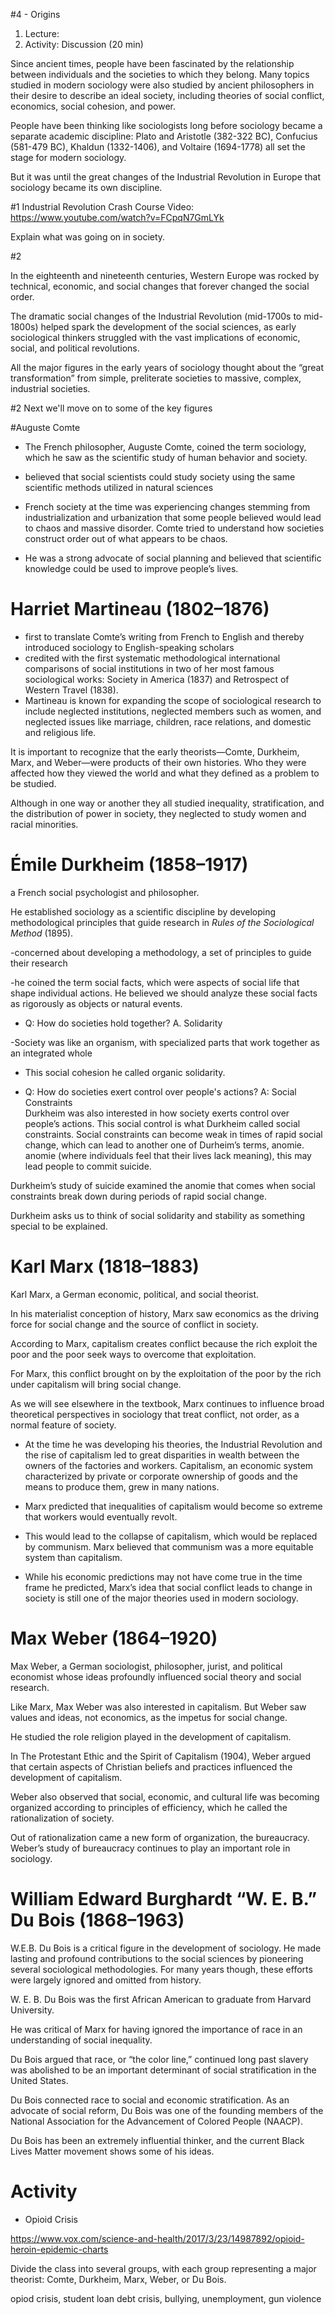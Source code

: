 #4 - Origins

1. Lecture:
2. Activity: Discussion (20 min)

Since ancient times, people have been fascinated by the relationship between individuals and the societies to which they belong. Many topics studied in modern sociology were also studied by ancient philosophers in their desire to describe an ideal society, including theories of social conflict, economics, social cohesion, and power.

People have been thinking like sociologists long before sociology became a separate academic discipline: Plato and Aristotle (382-322 BC), Confucius (581-479 BC), Khaldun (1332-1406), and Voltaire (1694-1778) all set the stage for modern sociology.

But it was until the great changes of the Industrial Revolution in Europe that sociology became its own discipline.

#1 Industrial Revolution
Crash Course Video: https://www.youtube.com/watch?v=FCpqN7GmLYk

Explain what was going on in society.

#2

In the eighteenth and nineteenth centuries, Western Europe was rocked by technical, economic, and social changes that forever changed the social order.

The dramatic social changes of the Industrial Revolution (mid-1700s to mid-1800s) helped spark the development of the social sciences, as early sociological thinkers struggled with the vast implications of economic, social, and political revolutions.

All the major figures in the early years of sociology thought about the “great transformation” from simple, preliterate societies to massive, complex, industrial societies.

#2
Next we'll move on to some of the key figures


#Auguste Comte

- The French philosopher, Auguste Comte, coined the term sociology, which he saw as the scientific study of human behavior and society.

- believed that social scientists could study society using the same scientific methods utilized in natural sciences

- French society at the time was experiencing changes stemming from industrialization and urbanization that some people believed would lead to chaos and massive disorder. Comte tried to understand how societies construct order out of what appears to be chaos.

- He was a strong advocate of social planning and believed that scientific knowledge could be used to improve people’s lives.


# Harriet Martineau (1802–1876)
- first to translate Comte’s writing from French to English and thereby introduced sociology to English-speaking scholars  
- credited with the first systematic methodological international comparisons of social institutions in two of her most famous sociological works: Society in America (1837) and Retrospect of Western Travel (1838).
- Martineau is known for expanding the scope of sociological research to include neglected institutions, neglected members such as women, and neglected issues like marriage, children, race relations, and domestic and religious life.



It is important to recognize that the early theorists—Comte, Durkheim, Marx, and Weber—were products of their own histories.
Who they were affected how they viewed the world and what they defined as a problem to be studied.

Although in one way or another they all studied inequality, stratification, and the distribution of power in society, they neglected to study women and racial minorities.


# Émile Durkheim (1858–1917)

a French social psychologist and philosopher.

He established sociology as a scientific discipline by developing methodological principles that guide research in *Rules of the Sociological Method* (1895).

-concerned about developing a methodology, a set of principles to guide their research

-he coined the term social facts, which were aspects of social life that shape individual actions. He believed we should analyze these social facts as rigorously as objects or natural events.

- Q: How do societies hold together? A. Solidarity

-Society was like an organism, with specialized parts that work together as an integrated whole
- This social cohesion he called organic solidarity.

- Q: How do societies exert control over people's actions? A: Social Constraints  
Durkheim was also interested in how society exerts control over people’s actions.
This social control is what Durkheim called social constraints.
Social constraints can become weak in times of rapid social change, which can lead to another one of Durheim’s terms, anomie. anomie (where individuals feel that their lives lack meaning), this may lead people to commit suicide.

Durkheim’s study of suicide examined the anomie that comes when social constraints break down during periods of rapid social change.

Durkheim asks us to think of social solidarity and stability as something special to be explained.


# Karl Marx (1818–1883)

Karl Marx, a German economic, political, and social theorist.

In his materialist conception of history, Marx saw economics as the driving force for social change and the source of conflict in society.

According to Marx, capitalism creates conflict because the rich exploit the poor and the poor seek ways to overcome that exploitation.

For Marx, this conflict brought on by the exploitation of the poor by the rich under capitalism will bring social change.

As we will see elsewhere in the textbook, Marx continues to influence broad theoretical perspectives in sociology that treat conflict, not order, as a normal feature of society.

- At the time he was developing his theories, the Industrial Revolution and the rise of capitalism led to great disparities in wealth between the owners of the factories and workers. Capitalism, an economic system characterized by private or corporate ownership of goods and the means to produce them, grew in many nations.

- Marx predicted that inequalities of capitalism would become so extreme that workers would eventually revolt.

- This would lead to the collapse of capitalism, which would be replaced by communism. Marx believed that communism was a more equitable system than capitalism.

- While his economic predictions may not have come true in the time frame he predicted, Marx’s idea that social conflict leads to change in society is still one of the major theories used in modern sociology.


# Max Weber (1864–1920)

Max Weber, a German sociologist, philosopher, jurist, and political economist whose ideas profoundly influenced social theory and social research.

Like Marx, Max Weber was also interested in capitalism.
But Weber saw values and ideas, not economics, as the impetus for social change.

He studied the role religion played in the development of capitalism.

In The Protestant Ethic and the Spirit of Capitalism (1904), Weber argued that certain aspects of Christian beliefs and practices influenced the development of capitalism.

Weber also observed that social, economic, and cultural life was becoming organized according to principles of efficiency, which he called the rationalization of society.

Out of rationalization came a new form of organization, the bureaucracy.
Weber’s study of bureaucracy continues to play an important role in sociology.

# William Edward Burghardt “W. E. B.” Du Bois (1868–1963)
W.E.B. Du Bois is a critical figure in the development of sociology. He made lasting and profound contributions to the social sciences by pioneering several sociological methodologies. For many years though, these efforts were largely ignored and omitted from history.

W. E. B. Du Bois was the first African American to graduate from Harvard University.

He was critical of Marx for having ignored the importance of race in an understanding of social inequality.

Du Bois argued that race, or “the color line,” continued long past slavery was abolished to be an important determinant of social stratification in the United States.

Du Bois connected race to social and economic stratification.
As an advocate of social reform, Du Bois was one of the founding members of the National Association for the Advancement of Colored People (NAACP).

Du Bois has been an extremely influential thinker, and the current Black Lives Matter movement shows some of his ideas.


# Activity

- Opioid Crisis

https://www.vox.com/science-and-health/2017/3/23/14987892/opioid-heroin-epidemic-charts

Divide the class into several groups, with each group representing a major theorist: Comte, Durkheim, Marx, Weber, or Du Bois.

opiod crisis, student loan debt crisis, bullying, unemployment, gun violence
